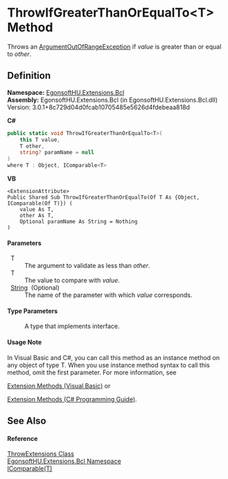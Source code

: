 # ThrowIfGreaterThanOrEqualTo&lt;T&gt; Method


Throws an <a href="https://learn.microsoft.com/dotnet/api/system.argumentoutofrangeexception" target="_blank" rel="noopener noreferrer">ArgumentOutOfRangeException</a> if *value* is greater than or equal to *other*.



## Definition
**Namespace:** <a href="N_EgonsoftHU_Extensions_Bcl.md">EgonsoftHU.Extensions.Bcl</a>  
**Assembly:** EgonsoftHU.Extensions.Bcl (in EgonsoftHU.Extensions.Bcl.dll) Version: 3.0.1+8c729d04d0fcab10705485e5626d4fdebeaa818d

**C#**
``` C#
public static void ThrowIfGreaterThanOrEqualTo<T>(
	this T value,
	T other,
	string? paramName = null
)
where T : Object, IComparable<T>

```
**VB**
``` VB
<ExtensionAttribute>
Public Shared Sub ThrowIfGreaterThanOrEqualTo(Of T As {Object, IComparable(Of T)}) ( 
	value As T,
	other As T,
	Optional paramName As String = Nothing
)
```



#### Parameters
<dl><dt>  T</dt><dd>The argument to validate as less than <em>other</em>.</dd><dt>  T</dt><dd>The value to compare with <em>value</em>.</dd><dt>  <a href="https://learn.microsoft.com/dotnet/api/system.string" target="_blank" rel="noopener noreferrer">String</a>  (Optional)</dt><dd>The name of the parameter with which <em>value</em> corresponds.</dd></dl>

#### Type Parameters
<dl><dt /><dd>A type that implements  interface.</dd></dl>

#### Usage Note
In Visual Basic and C#, you can call this method as an instance method on any object of type T. When you use instance method syntax to call this method, omit the first parameter. For more information, see <a href="https://docs.microsoft.com/dotnet/visual-basic/programming-guide/language-features/procedures/extension-methods" target="_blank" rel="noopener noreferrer">

Extension Methods (Visual Basic)</a> or <a href="https://docs.microsoft.com/dotnet/csharp/programming-guide/classes-and-structs/extension-methods" target="_blank" rel="noopener noreferrer">

Extension Methods (C# Programming Guide)</a>.

## See Also


#### Reference
<a href="T_EgonsoftHU_Extensions_Bcl_ThrowExtensions.md">ThrowExtensions Class</a>  
<a href="N_EgonsoftHU_Extensions_Bcl.md">EgonsoftHU.Extensions.Bcl Namespace</a>  
<a href="https://learn.microsoft.com/dotnet/api/system.icomparable-1" target="_blank" rel="noopener noreferrer">IComparable(T)</a>  

